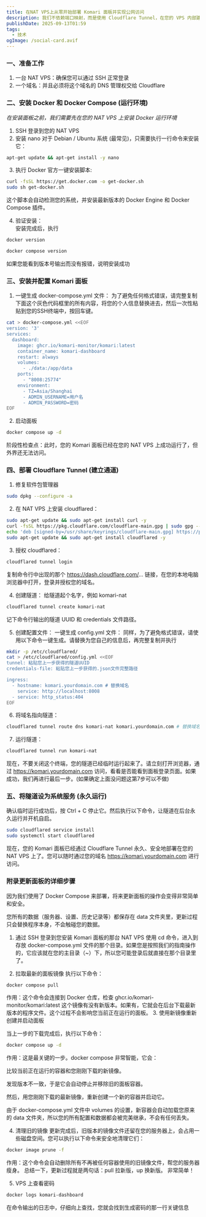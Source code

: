 ```yaml
---
title: 在NAT VPS上从零开始部署 Komari 面板并实现公网访问
description: 我们不依赖端口映射，而是使用 Cloudflare Tunnel，在您的 VPS 内部建立一条直通 Cloudflare 全球网络的安全通道，完美绕过所有限制
publishDate: 2025-09-13T01:59
tags:
  - 技术
ogImage: /social-card.avif
---
```

### 一、准备工作
1. 一台 NAT VPS：确保您可以通过 SSH 正常登录
2. 一个域名：并且必须将这个域名的 DNS 管理权交给 Cloudflare
### 二、安装 Docker 和 Docker Compose (运行环境)
*在安装面板之前，我们需要先在您的 NAT VPS 上安装 Docker 运行环境*
1. SSH 登录到您的 NAT VPS
2. 安装 nano
对于 Debian / Ubuntu 系统 (最常见)，只需要执行一行命令来安装它：
```bash
apt-get update && apt-get install -y nano
```

3. 执行 Docker 官方一键安装脚本:
```bash
curl -fsSL https://get.docker.com -o get-docker.sh
sudo sh get-docker.sh
```
这个脚本会自动检测您的系统，并安装最新版本的 Docker Engine 和 Docker Compose 插件。  

4. 验证安装：  
安装完成后，执行 
```bash
docker version
``` 
```bash
docker compose version
```
如果您能看到版本号输出而没有报错，说明安装成功
### 三、安装并配置 Komari 面板
1. 一键生成 docker-compose.yml 文件：
为了避免任何格式错误，请完整复制下面这个灰色代码框里的所有内容，将您的个人信息替换进去，然后一次性粘贴到您的SSH终端中，按回车键。
```bash
cat > docker-compose.yml <<EOF
version: '3'
services:
  dashboard:
    image: ghcr.io/komari-monitor/komari:latest
    container_name: komari-dashboard
    restart: always
    volumes:
      - ./data:/app/data
    ports:
      - "8008:25774"
    environment:
      - TZ=Asia/Shanghai
      - ADMIN_USERNAME=用户名
      - ADMIN_PASSWORD=密码
EOF
```
2. 启动面板
```bash
docker compose up -d
```
阶段性检查点：此时，您的 Komari 面板已经在您的 NAT VPS 上成功运行了，但外界还无法访问。
### 四、部署 Cloudflare Tunnel (建立通道)
1. 修复软件包管理器
```bash
sudo dpkg --configure -a
```
2. 在 NAT VPS 上安装 cloudflared：
```bash
sudo apt-get update && sudo apt-get install curl -y
curl -fsSL https://pkg.cloudflare.com/cloudflare-main.gpg | sudo gpg --yes --dearmor --output /usr/share/keyrings/cloudflare-main.gpg
echo 'deb [signed-by=/usr/share/keyrings/cloudflare-main.gpg] https://pkg.cloudflare.com/cloudflared bullseye main' | sudo tee /etc/apt/sources.list.d/cloudflared.list
sudo apt-get update && sudo apt-get install cloudflared -y
```
3. 授权 cloudflared：
```bash
cloudflared tunnel login
```
复制命令行中出现的那个 https://dash.cloudflare.com/... 链接，在您的本地电脑浏览器中打开，登录并授权您的域名。

4. 创建隧道：
给隧道起个名字，例如 komari-nat
```bash
cloudflared tunnel create komari-nat
```
记下命令行输出的隧道 UUID 和 credentials 文件路径。

5. 创建配置文件：
一键生成 config.yml 文件：
同样，为了避免格式错误，请使用以下命令一键生成。请替换为您自己的信息后，再完整复制并执行
```bash
mkdir -p /etc/cloudflared/
cat > /etc/cloudflared/config.yml <<EOF
tunnel: 粘贴您上一步获得的隧道UUID
credentials-file: 粘贴您上一步获得的.json文件完整路径

ingress:
  - hostname: komari.yourdomain.com # 替换域名
    service: http://localhost:8008
  - service: http_status:404
EOF
```
6. 将域名指向隧道：
```bash
cloudflared tunnel route dns komari-nat komari.yourdomain.com # 替换域名
```
7. 运行隧道：
```bash
cloudflared tunnel run komari-nat
```
现在，不要关闭这个终端，您的隧道已经临时运行起来了。请立刻打开浏览器，通过 https://komari.yourdomain.com 访问，看看是否能看到面板登录页面。如果成功，我们再进行最后一步。(如果确定上面没问题这第7步可以不做)
### 五、将隧道设为系统服务 (永久运行)
确认临时运行成功后，按 Ctrl + C 停止它。然后执行以下命令，让隧道在后台永久运行并开机自启。
```bash
sudo cloudflared service install
sudo systemctl start cloudflared
```
现在，您的 Komari 面板已经通过 Cloudflare Tunnel 永久、安全地部署在您的 NAT VPS 上了。您可以随时通过您的域名 https://komari.yourdomain.com 进行访问。
### 附录更新面板的详细步骤
因为我们使用了 Docker Compose 来部署，将来更新面板的操作会变得非常简单和安全。

您所有的数据（服务器、设置、历史记录等）都保存在 data 文件夹里，更新过程只会替换程序本身，不会触碰您的数据。
1. 通过 SSH 登录到您安装 Komari 面板的那台 NAT VPS
使用 cd 命令，进入到存放 docker-compose.yml 文件的那个目录。如果您是按照我们的指南操作的，它应该就在您的主目录（~）下，所以您可能登录后就直接在那个目录里了。

2. 拉取最新的面板镜像
执行以下命令：
```bash
docker compose pull
```
作用：这个命令会连接到 Docker 仓库，检查 ghcr.io/komari-monitor/komari:latest 这个镜像有没有新版本。如果有，它就会在后台下载最新版本的程序文件。这个过程不会影响您当前正在运行的面板。
3. 使用新镜像重新创建并启动面板  

当上一步的下载完成后，执行以下命令：
```bash
docker compose up -d
```
作用：这是最关键的一步。docker compose 非常智能，它会：

比较当前正在运行的容器和您刚刚下载的新镜像。

发现版本不一致，于是它会自动停止并移除旧的面板容器。

然后，用您刚刚下载的最新镜像，重新创建一个新的容器并启动它。

由于 docker-compose.yml 文件中 volumes 的设置，新容器会自动加载您原来的 data 文件夹，所以您的所有配置和数据都会被完美继承，不会有任何丢失。  

4. 清理旧的镜像
更新完成后，旧版本的镜像文件还留在您的服务器上，会占用一些磁盘空间。您可以执行以下命令来安全地清理它们：
```bash
docker image prune -f
```
作用：这个命令会自动删除所有不再被任何容器使用的旧镜像文件，帮您的服务器瘦身。
总结一下，更新过程就是两句话：pull 拉新版，up 换新版。 非常简单！  

5. VPS 上查看密码
```bash
docker logs komari-dashboard
```
在命令输出的日志中，仔细向上查找，您就会找到生成密码的那一行关键信息

